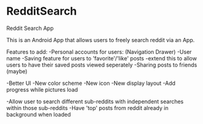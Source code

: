 # RedditSearch
Reddit Search App

This is an Android App that allows users to freely search reddit via an App.

Features to add:
-Personal accounts for users: (Navigation Drawer)
  -User name
  -Saving feature for users to 'favorite'/'like' posts
      -extend this to allow users to have their saved posts viewed seperately
  -Sharing posts to friends (maybe)
  
-Better UI
  -New color scheme
  -New icon
  -New display layout
  -Add progress while pictures load
  
-Allow user to search different sub-reddits with independent searches within those sub-reddits
-Have 'top' posts from reddit already in background when loaded
